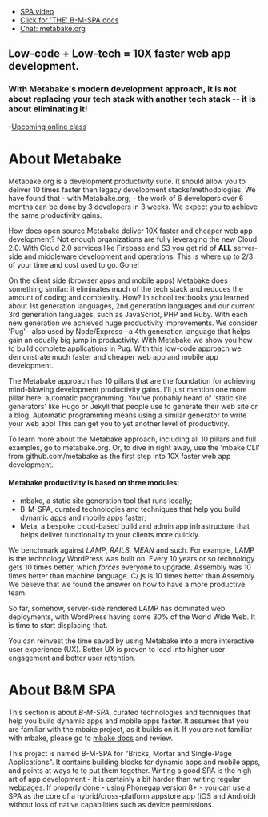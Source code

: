 - [SPA video](https://youtu.be/LHFjjDPlU3A)
- [Click for 'THE' B-M-SPA docs](http://doc.metabake.org/SPA/)
- [Chat: metabake.org ](http://chat.metabake.org)


## Low-code + Low-tech = 10X faster web app development.
### With Metabake's modern development approach, it is not about replacing your tech stack with another tech stack -- it is about eliminating it!

-[Upcoming online class](https://www.eventbrite.com/e/join-the-low-code-movement-develop-crud-faster-with-pug-riot-firebase-and-s3-tickets-48524849130)

# About Metabake

Metabake.org is a development productivity suite. It should allow you to deliver 10 times faster then legacy development stacks/methodologies. We have found that - with Metabake.org; - the work of 6 developers over 6 months can be done by 3 developers in 3 weeks. We expect you to achieve the same productivity gains.

How does open source Metabake deliver 10X faster and cheaper web app development? Not enough organizations are fully leveraging the new Cloud 2.0. With Cloud 2.0 services like Firebase and S3 you get rid of **ALL** server-side and middleware development and operations. This is where up to 2/3 of your time and cost used to go. Gone!

On the client side (browser apps and mobile apps) Metabake does something similar: it eliminates much of the tech stack and reduces the amount of coding and complexity. How? In school textbooks you learned about 1st generation languages, 2nd generation languages and our current 3rd generation languages, such as JavaScript, PHP and Ruby. With each new generation we achieved huge productivity improvements. We consider 'Pug'--also used by Node/Express--a 4th generation language that helps gain an equally big jump in productivity. With Metabake we show you how to build complete applications in Pug. With this low-code approach we demonstrate much faster and cheaper web app and mobile app development.

The Metabake approach has 10 pillars that are the foundation for achieving mind-blowing development productivity gains. I'll just mention one more pillar here: automatic programming. You've probably heard of 'static site generators' like Hugo or Jekyll that people use to generate their web site or a blog. Automatic programming means using a similar generator to write your web app! This can get you to yet another level of productivity.

To learn more about the Metabake approach, including all 10 pillars and full examples, go to metabake.org. Or, to dive in right away, use the 'mbake CLI' from github.com/metabake as the first step into 10X faster web app development.

#### Metabake productivity is based on three modules:

- mbake, a static site generation tool that runs locally;
- B-M-SPA, curated technologies and techniques that help you build dynamic apps and mobile apps faster;
- Meta, a bespoke cloud-based build and admin app infrastructure that helps deliver functionality to your clients more quickly.

We benchmark against _LAMP_, _RAILS_, _MEAN_ and such. For example, LAMP is the technology WordPress was built on. Every 10 years or so technology gets 10 times better, which *forces* everyone to upgrade. Assembly was 10 times better than machine language. C/.js is 10 times better than Assembly. We believe that we found the answer on how to have a more productive team.

So far, somehow, server-side rendered LAMP has dominated web deployments, with WordPress having some 30% of the World Wide Web. It is time to start displacing that.

You can reinvest the time saved by using Metabake into a more interactive user experience (UX). Better UX is proven to lead into higher user engagement and better user retention.

# About B&M SPA

This section is about _B-M-SPA_, curated technologies and techniques that help you build dynamic apps and mobile apps faster. It assumes that you are familiar with the mbake project, as it builds on it. If you are not familiar with mbake, please go to [mbake docs](http://doc.metabake.org/mbake) and review.

This project is named B-M-SPA for "Bricks, Mortar and Single-Page Applications". It contains building blocks for dynamic apps and mobile apps, and points at ways to to put them together. Writing a good SPA is the high art of app development - it is certainly a bit harder than writing regular webpages. If properly done - using Phonegap version 8+ - you can use a SPA as the core of a hybrid/cross-platform appstore app (iOS and Android) without loss of native capabilities such as device permissions.
